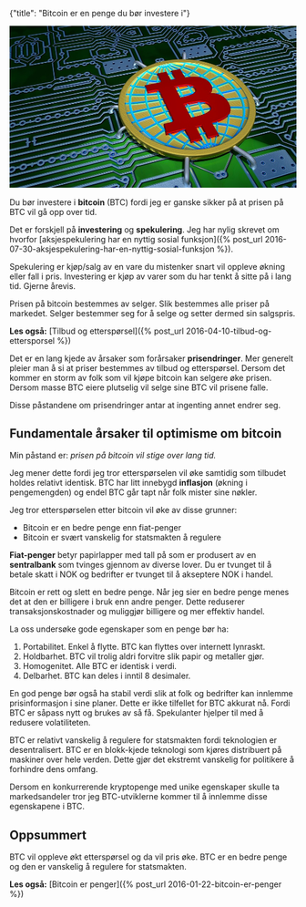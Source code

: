 {"title": "Bitcoin er en penge du bør investere i"}

![Bitcoin](/blogimages/bitcoin.jpg)

Du bør investere i **bitcoin** (BTC) fordi jeg er ganske sikker på at prisen på BTC vil gå
opp over tid.

Det er forskjell på **investering** og **spekulering**. Jeg har nylig skrevet
om hvorfor
[aksjespekulering har en nyttig sosial funksjon]({% post_url 2016-07-30-aksjespekulering-har-en-nyttig-sosial-funksjon %}).

Spekulering er kjøp/salg av en vare du mistenker snart vil oppleve økning eller fall i pris.
Investering er kjøp av varer som du har tenkt å sitte på i lang tid. Gjerne årevis.

Prisen på bitcoin bestemmes av selger. Slik bestemmes alle priser på markedet. Selger bestemmer
seg for å selge og setter dermed sin salgspris.

**Les også:**
[Tilbud og etterspørsel]({% post_url 2016-04-10-tilbud-og-ettersporsel %})

Det er en lang kjede av årsaker som forårsaker **prisendringer**. Mer generelt pleier man å si
at priser bestemmes av tilbud og etterspørsel. Dersom det kommer en storm av folk som vil kjøpe
bitcoin kan selgere øke prisen. Dersom masse BTC eiere plutselig vil selge sine BTC
vil prisene falle.

Disse påstandene om prisendringer antar at ingenting annet endrer seg.

## Fundamentale årsaker til optimisme om bitcoin

Min påstand er: *prisen på bitcoin vil stige over lang tid.*

Jeg mener dette fordi jeg tror etterspørselen vil øke samtidig som tilbudet holdes relativt identisk.
BTC har litt innebygd **inflasjon** (økning i pengemengden) og endel BTC går tapt når folk mister sine nøkler.

Jeg tror etterspørselen etter bitcoin vil øke av disse grunner:

* Bitcoin er en bedre penge enn fiat-penger
* Bitcoin er svært vanskelig for statsmakten å regulere

**Fiat-penger** betyr papirlapper med tall på som er produsert av en **sentralbank** som tvinges gjennom
av diverse lover. Du er tvunget til å betale skatt i NOK og bedrifter er tvunget til å akseptere NOK i handel.

Bitcoin er rett og slett en bedre penge. Når jeg sier en bedre penge menes det
at den er billigere i bruk enn andre penger. Dette reduserer transaksjonskostnader og muliggjør
billigere og mer effektiv handel.

La oss undersøke gode egenskaper som en penge bør ha:

1. Portabilitet. Enkel å flytte. BTC kan flyttes over internett lynraskt.
2. Holdbarhet. BTC vil trolig aldri forvitre slik papir og metaller gjør.
3. Homogenitet. Alle BTC er identisk i verdi.
4. Delbarhet. BTC kan deles i inntil 8 desimaler.

En god penge bør også ha stabil verdi slik at folk og bedrifter kan innlemme prisinformasjon
i sine planer. Dette er ikke tilfellet for BTC akkurat nå. Fordi BTC er såpass nytt og brukes av så få.
Spekulanter hjelper til med å redusere volatiliteten.

BTC er relativt vanskelig å regulere for statsmakten fordi teknologien er desentralisert.
BTC er en blokk-kjede teknologi som kjøres distribuert på maskiner over hele verden. Dette gjør det ekstremt
vanskelig for politikere å forhindre dens omfang.

Dersom en konkurrerende kryptopenge med unike egenskaper skulle ta markedsandeler tror jeg BTC-utviklerne
kommer til å innlemme disse egenskapene i BTC.

## Oppsummert

BTC vil oppleve økt etterspørsel og da vil pris øke. BTC er en bedre penge og den er vanskelig å regulere
for statsmakten.

**Les også:**
[Bitcoin er penger]({% post_url 2016-01-22-bitcoin-er-penger %})
